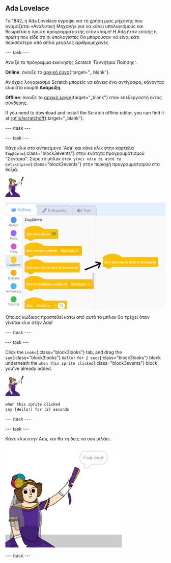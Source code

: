 ## Ada Lovelace

Το 1842, η Ada Lovelace έγραψε για τη χρήση μιας μηχανής που ονομάζεται «Αναλυτική Μηχανή» για να κάνει υπολογισμούς και θεωρείται η πρώτη προγραμματιστής στον κόσμο! Η Ada ήταν επίσης η πρώτη που είδε ότι οι υπολογιστές θα μπορούσαν να είναι κάτι περισσότερο από απλά μεγάλες αριθμομηχανές.

\--- task \---

Άνοιξε το πρόγραμμα εκκίνησης Scratch 'Γεννήτρια Ποίησης'.

**Online**: άνοιξε το [αρχικό έργο](http://rpf.io/poetry-on){:target="_ blank"}.

Αν έχεις λογαριασμό Scratch μπορείς να κάνεις ένα αντίγραφο, κάνοντας κλικ στο κουμπί **Ανάμειξη**.

**Offline**: άνοιξε το [αρχικό έργο](http://rpf.io/p/en/beat-the-goalie-go){:target="_blank"} στον επεξεργαστή εκτός σύνδεσης.

If you need to download and install the Scratch offline editor, you can find it at [rpf.io/scratchoff](http://rpf.io/scratchoff){:target="_blank"}.

\--- /task \---

\--- task \---

Κάνε κλικ στο αντικείμενο 'Ada' και κάνε κλικ στην καρτέλα `Συμβάντα`{:class="block3events"} στην ενότητα προγραμματισμού "Σενάρια". Σύρε το μπλοκ `όταν γίνει κλικ σε αυτό το αντικείμενο`{:class="block3events"} στην περιοχή προγραμματισμού στα δεξιά.

![Αντικείμενο Ada](images/ada-sprite.png)

![dragging when this sprite clicked block](images/poetry-click.png)

Όποιος κώδικας προστεθεί κάτω από αυτό το μπλοκ θα τρέχει όταν γίνεται κλικ στην Ada!

\--- /task \---

\--- task \---

Click the `Looks`{:class="block3looks"} tab, and drag the `say`{:class="block3looks"} `Hello!` `for 2 secs`{:class="block3looks"} block underneath the `when this sprite clicked`{:class="block3events"} block you've already added.

![ada sprite](images/ada-sprite.png)

```blocks3
when this sprite clicked
say [Hello!] for (2) seconds
```

\--- /task \---

\--- task \---

Κάνε κλικ στην Ada, και θα τη δεις να σου μιλάει.

![screenshot](images/poetry-say-test.png)

\--- /task \---